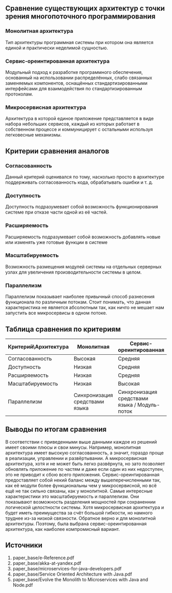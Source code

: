 ## Сравнение существующих архитектур с точки зрения многопоточного программирования

### Монолитная архитектура
Тип архитектуры программная системы при котором она является единой и практически неделимой сущностью.

### Сервис-ореинтированная архитектура
Модульный подход к разработке программного обеспечения, основанный на использовании распределённых, слабо связанных заменяемых компонентов, оснащённых стандартизированными интерфейсами для взаимодействия по стандартизированным протоколам.

### Микросервисная архитектура
Архитектура в которой единое приложение представляется в виде набора небольших сервисов, каждый из которых работает в собственном процессе и коммуницирует с остальными используя легковесные механизмы.

## Критерии сравнения аналогов

### Согласованность
Данный критерий оценивался по тому, насколько просто в архитектуре поддерживать согласованность кода, обрабатывать ошибки и т. д. 

### Доступность 
Доступность подразумевает собой возможность функционирования системе при отказе части одной из её частей.

### Расширяемость 
Расширяемость подразумевает собой возможность добавлять новые или изменять уже готовые функции в системе

### Масштабируемость
Возможность размещения модулей системы на отдельных серверных узлах для увеличения производительности системы в целом.

### Параллелизм 
Параллелизм показывает наиболее привычный способ разнесения функционала по различным потокам. Стоит понимать, что данная характеристика не является абсолютным так, как ничто не мешает нам запустить все микросервисы в одном потоке.

## Таблица сравнения по критериям
Критерий\Архитектура | Монолитная | Сервис-ореинтированная | Микросервисная
------------ | ------------- | ------------- | ------------- 
Согласованность | Высокая | Средняя | Низкая
Доступность | Низкая | Средняя | Высокая 
Расширяемость | Низкая | Средняя | Высокая
Масштабируемость | Низкая | Высокая | Высокая
Параллелизм | Синхронизация средствами языка | Синхронизация средствами языка / Модуль-поток | Модуль-поток

## Выводы по итогам сравнения
В соответствии с приведенными выше данными каждое из решений имеет своими плюсы и свои минусы. Например, монолитная архитектура имеет высокую согласованность, а значит, гораздо проще в реализации, управлении и развёртывании. А микросервисная архитектура, хотя и не может быть легко развёрнута, но зато позволяет обновлять приложение по частям и даже если один из них недоступен, это не приводит к сбою всего приложения. Сервис-ореинтированная предоставляет собой некий баланс между вышеперечисленными так, как её модули более функциональны чем у микросервисной, но всё ещё не так сильно связаны, как у монолитной. Самые интересные характеристики это масштабируемость и параллелизм. Они показывают возможность разделения мощностей при сохраненнии логической целостности системы. Хотя микросервисная архитектура и будет иметь преимущества за счёт большой гибкости, но намного труднее из-за низкой связности. Обратное верно и для монолитной архитектуры. Поэтому, была выбрана сервис-ореинтированная архитектура, как наиболее компромисный вариант.

## Источники
1. paper_base/e-Reference.pdf
2. paper_base/akka-at-yandex.pdf
3. paper_base/microservices-for-java-developers.pdf
4. paper_base/Service Oriented Architecture with Java.pdf
5. paper_base/Evolve the Monolith to Microservices with Java and Node.pdf
